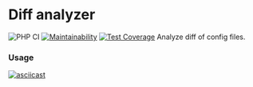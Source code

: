 # Diff analyzer
![PHP CI](https://github.com/bsv-hub/php-project-lvl2/workflows/PHP%20CI/badge.svg)
[![Maintainability](https://api.codeclimate.com/v1/badges/1b6fff4aa953ff6d4125/maintainability)](https://codeclimate.com/github/bsv-hub/php-project-lvl2/maintainability)
[![Test Coverage](https://api.codeclimate.com/v1/badges/1b6fff4aa953ff6d4125/test_coverage)](https://codeclimate.com/github/bsv-hub/php-project-lvl2/test_coverage)
Analyze diff of config files.

### Usage
[![asciicast](https://asciinema.org/a/371343.svg)](https://asciinema.org/a/371343)
